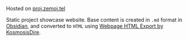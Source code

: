 Hosted on [proj.zemoj.tel](http://proj.zemoj.tel)

Static project showcase website.
Base content is created in `.md` format in [Obsidian](https://github.com/obsidianmd), and converted to `HTML` using [Webpage HTML Export by KosmosisDire](https://github.com/KosmosisDire/obsidian-webpage-export).
